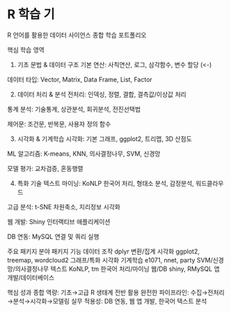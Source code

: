 # R 학습 기

R 언어를 활용한 데이터 사이언스 종합 학습 포트폴리오

핵심 학습 영역
1. 기초 문법 & 데이터 구조
기본 연산: 사칙연산, 로그, 삼각함수, 변수 할당 (<-)

데이터 타입: Vector, Matrix, Data Frame, List, Factor

2. 데이터 처리 & 분석
전처리: 인덱싱, 정렬, 결합, 결측값/이상값 처리

통계 분석: 기술통계, 상관분석, 회귀분석, 전진선택법

제어문: 조건문, 반복문, 사용자 정의 함수

3. 시각화 & 기계학습
시각화: 기본 그래프, ggplot2, 트리맵, 3D 산점도

ML 알고리즘: K-means, KNN, 의사결정나무, SVM, 신경망

모델 평가: 교차검증, 혼동행렬

4. 특화 기술
텍스트 마이닝: KoNLP 한국어 처리, 형태소 분석, 감정분석, 워드클라우드

고급 분석: t-SNE 차원축소, 지리정보 시각화

웹 개발: Shiny 인터랙티브 애플리케이션

DB 연동: MySQL 연결 및 쿼리 실행

주요 패키지
분야	패키지	기능
데이터 조작	dplyr	변환/집계
시각화	ggplot2, treemap, wordcloud2	그래프/특화 시각화
기계학습	e1071, nnet, party	SVM/신경망/의사결정나무
텍스트	KoNLP, tm	한국어 처리/마이닝
웹/DB	shiny, RMySQL	앱 개발/데이터베이스

핵심 성과
종합 역량: 기초→고급 R 생태계 전반 활용
완전한 파이프라인: 수집→전처리→분석→시각화→모델링
실무 적용성: DB 연동, 웹 앱 개발, 한국어 텍스트 분석

